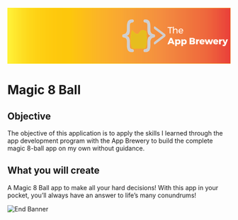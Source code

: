 ![App Brewery Banner](https://github.com/guyycodes/iOS-Magic8ball/blob/main/Magic-8-Ball-iOS13/Documentation/AppBreweryBanner.png)

# Magic 8 Ball

## Objective

The objective of this application is to apply the skills I learned through the app development program with the App Brewery to build the complete magic 8-ball app on my own without guidance.

## What you will create

A Magic 8 Ball app to make all your hard decisions! With this app in your pocket, you’ll always have an answer to life’s many conundrums!




![End Banner](Documentation/readme-end-banner.png)

